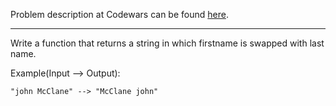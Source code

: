Problem description at Codewars can be found
[here](https://www.codewars.com/kata/559ac78160f0be07c200005a/train/python).

-------------

Write a function that returns a string in which firstname is swapped with last name.

Example(Input --> Output):
```
"john McClane" --> "McClane john"
```
